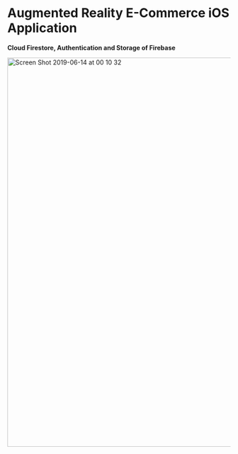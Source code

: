 # Augmented Reality E-Commerce iOS Application
 **Cloud Firestore, Authentication and Storage of Firebase**


<img width="879" alt="Screen Shot 2019-06-14 at 00 10 32" src="https://user-images.githubusercontent.com/19523827/59467647-e0a91180-8e38-11e9-9fd5-33e8a62644e1.png">
